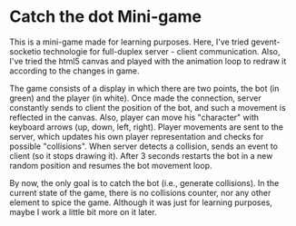 # Catch the dot Mini-game

This is a mini-game made for learning purposes.
Here, I've tried gevent-socketio technologie for full-duplex server - client communication.
Also, I've tried the html5 canvas and played with the animation loop to redraw it according to the changes in game.

The game consists of a display in which there are two points, the bot (in green) and the player (in white).
Once made the connection, server constantly sends to client the position of the bot, and such a movement is reflected in the canvas.
Also, player can move his "character" with keyboard arrows (up, down, left, right). Player movements are sent to the server, which updates his own player representation and checks for possible "collisions". When server detects a collision, sends an event to client (so it stops drawing it). After 3 seconds restarts the bot in a new random position and resumes the bot movement loop.

By now, the only goal is to catch the bot (i.e., generate collisions).
In the current state of the game, there is no collisions counter, nor any other element to spice the game.
Although it was just for learning purposes, maybe I work a little bit more on it later.
